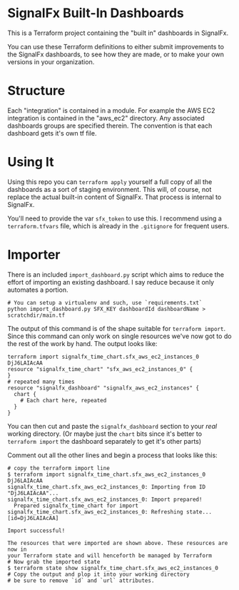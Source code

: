# SignalFx Built-In Dashboards

This is a Terraform project containing the "built in" dashboards in SignalFx.

You can use these Terraform definitions to either submit improvements to the SignalFx dashboards, to see how they are made, or to make your own versions in your organization.

# Structure

Each "integration" is contained in a module. For example the AWS EC2 integration is contained in the "aws_ec2" directory. Any associated dashboards groups are specified therein. The convention is that each dashboard gets it's own tf file.

# Using It

Using this repo you can `terraform apply` yourself a full copy of all the dashboards as a sort of staging environment. This will, of course, not replace the actual built-in content of SignalFx. That process is internal to SignalFx.

You'll need to provide the var `sfx_token` to use this. I recommend using a `terraform.tfvars` file, which is already in the `.gitignore` for frequent users.

# Importer

There is an included `import_dashboard.py` script which aims to reduce the effort of importing an existing dashboard. I say reduce because it only automates a portion.

```
# You can setup a virtualenv and such, use `requirements.txt`
python import_dashboard.py SFX_KEY dashboardId dashboardName > scratchdir/main.tf
```

The output of this command is of the shape suitable for `terraform import`. Since this command can only work on single resources we've now got to do the rest of the work by hand. The output looks like:

```
terraform import signalfx_time_chart.sfx_aws_ec2_instances_0 DjJ6LAIAcAA
resource "signalfx_time_chart" "sfx_aws_ec2_instances_0" {
}
# repeated many times
resource "signalfx_dashboard" "signalfx_aws_ec2_instances" {
  chart {
    # Each chart here, repeated
  }
}
```

You can then cut and paste the `signalfx_dashboard` section to your *real* working directory. (Or maybe just the `chart` bits since it's better to `terraform import` the dashboard separately to get it's other parts)

 Comment out all the other lines and begin a process that looks like this:

```
# copy the terraform import line
$ terraform import signalfx_time_chart.sfx_aws_ec2_instances_0 DjJ6LAIAcAA
signalfx_time_chart.sfx_aws_ec2_instances_0: Importing from ID "DjJ6LAIAcAA"...
signalfx_time_chart.sfx_aws_ec2_instances_0: Import prepared!
  Prepared signalfx_time_chart for import
signalfx_time_chart.sfx_aws_ec2_instances_0: Refreshing state... [id=DjJ6LAIAcAA]

Import successful!

The resources that were imported are shown above. These resources are now in
your Terraform state and will henceforth be managed by Terraform
# Now grab the imported state
$ terraform state show signalfx_time_chart.sfx_aws_ec2_instances_0
# Copy the output and plop it into your working directory
# be sure to remove `id` and `url` attributes.
```
